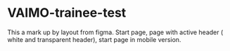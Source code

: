 # VAIMO-trainee-test
This a mark up by layout from figma. Start page, page with active header ( white and transparent header), start page in mobile version.
